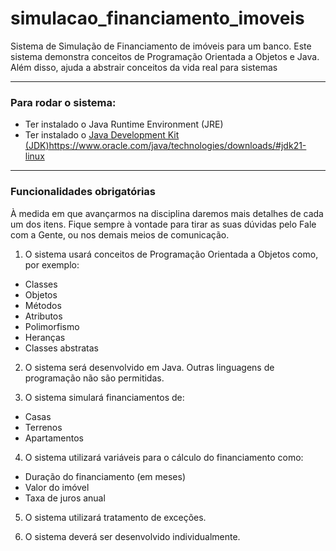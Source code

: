# simulacao_financiamento_imoveis
Sistema de Simulação de Financiamento de imóveis para um banco.
Este sistema demonstra conceitos de Programação Orientada a Objetos e Java. Além disso, ajuda a abstrair conceitos da vida real para sistemas

---
### Para rodar o sistema:
* Ter instalado o Java Runtime Environment (JRE)
* Ter instalado o [Java Development Kit (JDK)](https://www.oracle.com/java/technologies/downloads/#jdk21-linux)https://www.oracle.com/java/technologies/downloads/#jdk21-linux

---
### Funcionalidades obrigatórias
À medida em que avançarmos na disciplina daremos mais detalhes de cada um dos itens. Fique sempre à vontade para tirar as suas dúvidas pelo Fale com a Gente, ou nos demais meios de comunicação.

1. O sistema usará conceitos de Programação Orientada a Objetos como, por exemplo:
* Classes
* Objetos
* Métodos
* Atributos
* Polimorfismo
* Heranças
* Classes abstratas

2. O sistema será desenvolvido em Java. Outras linguagens de programação não são permitidas.

3. O sistema simulará financiamentos de:
* Casas
* Terrenos
* Apartamentos
  
4. O sistema utilizará variáveis para o cálculo do financiamento como:
* Duração do financiamento (em meses)
* Valor do imóvel
* Taxa de juros anual

5. O sistema utilizará tratamento de exceções.

6. O sistema deverá ser desenvolvido individualmente.
